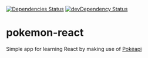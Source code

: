 [![Dependencies Status][dependencies-image]][david-url]
[![devDependency Status][dev-dependencies-image]][dev-dependencies-url]
# pokemon-react
Simple app for learning React by making use of [Pokéapi](http://pokeapi.co/)

[dependencies-image]:https://david-dm.org/thewazir/pokemon-react.svg
[david-url]:https://david-dm.org/
[dev-dependencies-image]:https://david-dm.org/thewazir/pokemon-react/dev-status.svg
[dev-dependencies-url]:https://david-dm.org/thewazir/pokemon-react#info=devDependencies